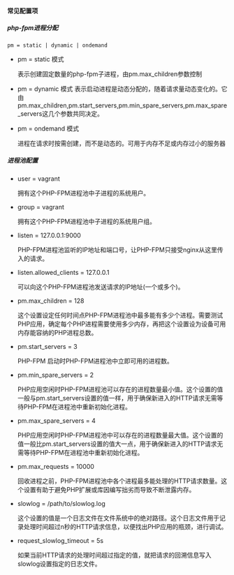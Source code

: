 

#### 常见配置项

##### php-fpm进程分配

```code
pm = static | dynamic | ondemand
```
- pm = static 模式

  表示创建固定数量的php-fpm子进程，由pm.max_children参数控制

- pm = dynamic 模式
  表示启动进程是动态分配的，随着请求量动态变化的。它由pm.max_children,pm.start_servers,pm.min_spare_servers,pm.max_spare_servers这几个参数共同决定。

- pm = ondemand 模式

  进程在请求时按需创建，而不是动态的。可用于内存不足或内存过小的服务器

##### 进程池配置

- user = vagrant    

  拥有这个PHP-FPM进程池中子进程的系统用户。

- group = vagrant   

  拥有这个PHP-FPM进程池中子进程的系统用户组。

- listen = 127.0.0.1:9000

  PHP-FPM进程池监听的IP地址和端口号，让PHP-FPM只接受nginx从这里传入的请求。

- listen.allowed_clients = 127.0.0.1

  可以向这个PHP-FPM进程池发送请求的IP地址(一个或多个)。

- pm.max_children = 128

  这个设置设定任何时间点PHP-FPM进程池中最多能有多少个进程。需要测试PHP应用，确定每个PHP进程需要使用多少内存，再把这个设置设为设备可用内存能容纳的PHP进程总数。

- pm.start_servers = 3

  PHP-FPM 启动时PHP-FPM进程池中立即可用的进程数。

- pm.min_spare_servers = 2

  PHP应用空闲时PHP-FPM进程池可以存在的进程数量最小值。这个设置的值一般与pm.start_servers设置的值一样，用于确保新进入的HTTP请求无需等待PHP-FPM在进程池中重新初始化进程。

- pm.max_spare_servers = 4

  PHP应用空闲时PHP-FPM进程池中可以存在的进程数量最大值。这个设置的值一般比pm.start_servers设置的值大一点，用于确保新进入的HTTP请求无需等待PHP-FPM在进程池中重新初始化进程。

- pm.max_requests = 10000

  回收进程之前，PHP-FPM进程池中各个进程最多能处理的HTTP请求数量。这个设置有助于避免PHP扩展或库因编写拙劣而导致不断泄露内存。

- slowlog = /path/to/slowlog.log

  这个设置的值是一个日志文件在文件系统中的绝对路径。这个日志文件用于记录处理时间超过n秒的HTTP请求信息，以便找出PHP应用的瓶颈，进行调试。

- request_slowlog_timeout = 5s

  如果当前HTTP请求的处理时间超过指定的值，就把请求的回溯信息写入slowlog设置指定的日志文件。
